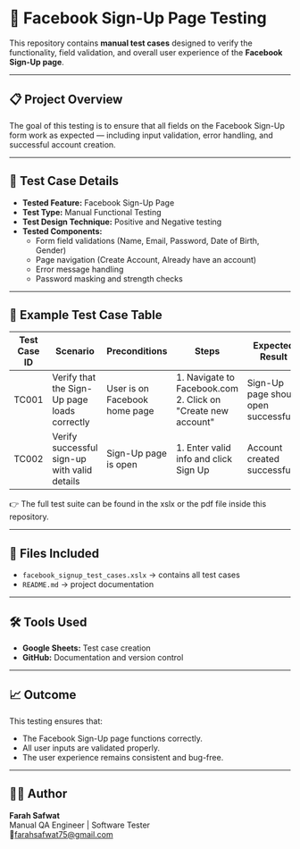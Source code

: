 # 🧪 Facebook Sign-Up Page Testing

This repository contains **manual test cases** designed to verify the functionality, field validation, and overall user experience of the **Facebook Sign-Up page**.

---

## 📋 Project Overview
The goal of this testing is to ensure that all fields on the Facebook Sign-Up form work as expected — including input validation, error handling, and successful account creation.

---

## 🧾 Test Case Details
- **Tested Feature:** Facebook Sign-Up Page  
- **Test Type:** Manual Functional Testing  
- **Test Design Technique:** Positive and Negative testing  
- **Tested Components:**
  - Form field validations (Name, Email, Password, Date of Birth, Gender)
  - Page navigation (Create Account, Already have an account)
  - Error message handling
  - Password masking and strength checks

---

## 🧪 Example Test Case Table

| Test Case ID | Scenario | Preconditions | Steps | Expected Result | Priority | Status |
|---------------|-----------|----------------|--------|------------------|-----------|----------|
| TC001 | Verify that the Sign-Up page loads correctly | User is on Facebook home page | 1. Navigate to Facebook.com <br> 2. Click on "Create new account" | Sign-Up page should open successfully | High | Approved |
| TC002 | Verify successful sign-up with valid details | Sign-Up page is open | 1. Enter valid info and click Sign Up | Account created successfully | Critical | Approved |

👉 The full test suite can be found in the xslx or the pdf file inside this repository.

---

## 📂 Files Included
- `facebook_signup_test_cases.xslx` → contains all test cases  
- `README.md` → project documentation

---

## 🛠️ Tools Used
- **Google Sheets:** Test case creation  
- **GitHub:** Documentation and version control  

---

## 📈 Outcome
This testing ensures that:
- The Facebook Sign-Up page functions correctly.
- All user inputs are validated properly.
- The user experience remains consistent and bug-free.

---

## 👩‍💻 Author
**Farah Safwat**  
Manual QA Engineer | Software Tester  
📧farahsafwat75@gmail.com
